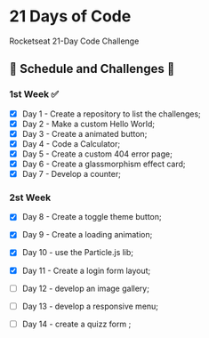 # 21 Days of Code

Rocketseat 21-Day Code Challenge

## 📆 Schedule and Challenges 🎯
### 1st Week ✅
- [x] Day 1 - Create a repository to list the challenges;
- [x] Day 2 - Make a custom Hello World;
- [x] Day 3 - Create a animated button;
- [x] Day 4 - Code a Calculator;
- [x] Day 5 - Create a custom 404 error page;
- [x] Day 6 - Create a glassmorphism effect card;
- [x] Day 7 - Develop a counter;

### 2st Week 
- [x] Day 8 - Create a toggle theme button;
- [x] Day 9 - Create a loading animation;
- [x] Day 10 - use the Particle.js lib;
- [x] Day 11 - Create a login form layout;
- [ ] Day 12 - develop an image gallery;
- [ ] Day 13 - develop a responsive menu;
- [ ] Day 14 - create a quizz form ;

